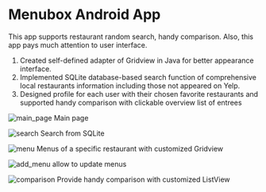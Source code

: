 # Menubox Android App
This app supports restaurant random search, handy comparison. Also, this app pays much attention to user interface. 

1. Created self-defined adapter of Gridview in Java for better appearance interface. 
2. Implemented SQLite database-based search function of comprehensive local restaurants information including those not appeared on Yelp.
3. Designed profile for each user with their chosen favorite restaurants and supported handy comparison with clickable overview
list of entrees  


![main_page](https://cloud.githubusercontent.com/assets/17131715/18977430/d5072cd6-867f-11e6-92b1-a52a7429401a.png)
Main page 

![search](https://cloud.githubusercontent.com/assets/17131715/18977447/e5495c68-867f-11e6-8d9a-ceb3b4bc551a.png)
Search from SQLite

![menu](https://cloud.githubusercontent.com/assets/17131715/18977451/f1a1bcc6-867f-11e6-98dd-a7f7dc97cda2.png)
Menus of a specific restaurant with customized Gridview

![add_menu](https://cloud.githubusercontent.com/assets/17131715/18977455/01250f4a-8680-11e6-9c89-3b96ac14bd96.png)
allow to update menus 

![comparison](https://cloud.githubusercontent.com/assets/17131715/18977460/0c952356-8680-11e6-9283-5085a6a6a6fa.png)
Provide handy comparison with customized ListView
